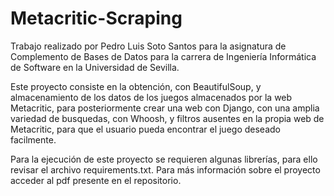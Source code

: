 # Metacritic-Scraping
Trabajo realizado por Pedro Luis Soto Santos para la asignatura de Complemento de Bases de Datos para la carrera de Ingeniería Informática de Software en la Universidad de Sevilla.

Este proyecto consiste en la obtención, con BeautifulSoup, y almacenamiento de los datos de los juegos almacenados por la web Metacritic, para posteriormente crear una web con Django, con una amplia variedad de busquedas, con Whoosh, y filtros ausentes en la propia web de Metacritic, para que el usuario pueda encontrar el juego deseado facilmente.
  
 Para la ejecución de este proyecto se requieren algunas librerías, para ello revisar el archivo requirements.txt.
 Para más información sobre el proyecto acceder al pdf presente en el repositorio.
